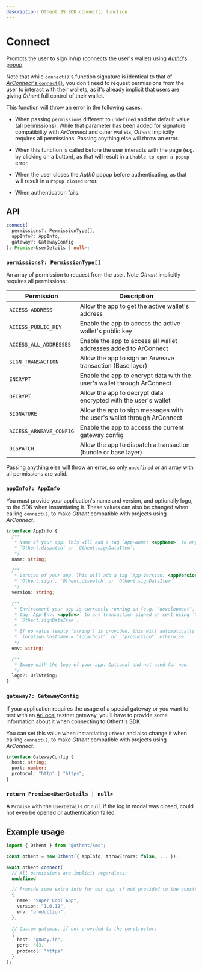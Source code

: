 ```yaml
---
description: Othent JS SDK connect() function
---
```


# Connect

Prompts the user to sign in/up (connects the user's wallet) using
[_Auth0_'s popup](https://auth0.com/docs/libraries/lock/lock-authentication-modes#popup-mode).

Note that while `connect()`'s function signature is identical to that of
[_ArConnect_'s `connect()`](https://docs.arconnect.io/api/connect), you don't need to request permissions from the user to
interact with their wallets, as it's already implicit that users are giving _Othent_ full control of their wallet.

This function will throw an error in the following cases:

- When passing `permissions` different to `undefined` and the default value  (all permissions). While that parameter has
  been added for signature compatibility with _ArConnect_ and other wallets, _Othent_ implicitly requires all
  permissions. Passing anything else will throw an error.

- When this function is called before the user interacts with the page (e.g. by clicking on a button), as that will
  result in a `Unable to open a popup` error.

- When the user closes the _Auth0_ popup before authenticating, as that will result in a `Popup closed` error.

- When authentication fails.

## API

```ts
connect(
  permissions?: PermissionType[],
  appInfo?: AppInfo,
  gateway?: GatewayConfig,
): Promise<UserDetails | null>;
```

### `permissions?: PermissionType[]`

An array of permission to request from the user. Note _Othent_ implicitly requires all permissions:

| Permission              | Description                                                             |
| ----------------------- | ----------------------------------------------------------------------- |
| `ACCESS_ADDRESS`        | Allow the app to get the active wallet's address                        |
| `ACCESS_PUBLIC_KEY`     | Enable the app to access the active wallet's public key                 |
| `ACCESS_ALL_ADDRESSES`  | Enable the app to access all wallet addresses added to ArConnect        |
| `SIGN_TRANSACTION`      | Allow the app to sign an Arweave transaction (Base layer)               |
| `ENCRYPT`               | Enable the app to encrypt data with the user's wallet through ArConnect |
| `DECRYPT`               | Allow the app to decrypt data encrypted with the user's wallet          |
| `SIGNATURE`             | Allow the app to sign messages with the user's wallet through ArConnect |
| `ACCESS_ARWEAVE_CONFIG` | Enable the app to access the current gateway config                     |
| `DISPATCH`              | Allow the app to dispatch a transaction (bundle or base layer)          |

Passing anything else will throw an error, so only `undefined` or an array with all permissions are valid.

### `appInfo?: AppInfo`

You must provide your application's name and version, and optionally logo, to the SDK when instantiating it. These
values can also be changed when calling `connect()`, to make _Othent_ compatible with projects using _ArConnect_.

```ts
interface AppInfo {
  /**
   * Name of your app. This will add a tag `App-Name: <appName>` to any transaction signed or sent using `Othent.sign`,
   * `Othent.dispatch` or `Othent.signDataItem`.
   */
  name: string;

  /**
   * Version of your app. This will add a tag `App-Version: <appVersion>` to any transaction signed or sent using
   * `Othent.sign`, `Othent.dispatch` or `Othent.signDataItem`.
   */
  version: string;

  /**
   * Environment your app is currently running on (e.g. "development", "staging", "production", ...). This will add a
   * tag `App-Env: <appEnv>` to any transaction signed or sent using `Othent.sign`, `Othent.dispatch` or
   * `Othent.signDataItem`.
   *
   * If no value (empty `string`) is provided, this will automatically be set to `"development"` if
   * `location.hostname = "localhost"` or `"production"` otherwise.
   */
  env: string;

  /**
   * Image with the logo of your app. Optional and not used for now.
   */
  logo?: UrlString;
}
```

### `gateway?: GatewayConfig`

If your application requires the usage of a special gateway or you want to test with an
[ArLocal](https://github.com/textury/arlocal) testnet gateway, you'll have to provide some information about it when
connecting to Othent's SDK.

You can set this value when instantiating `Othent` and also change it when calling `connect()`, to make _Othent_
compatible with projects using _ArConnect_.

```ts
interface GatewayConfig {
  host: string;
  port: number;
  protocol: "http" | "https";
}
```

### `return Promise<UserDetails | null>`

A `Promise` with the `UserDetails` or `null` if the log in modal was closed, could not even be opened or authentication failed.

## Example usage

```ts
import { Othent } from "@othent/kms";

const othent = new Othent({ appInfo, throwErrors: false, ... });

await othent.connect(
  // All permissions are implicit regardless:
  undefined

  // Provide some extra info for our app, if not provided to the constructor:
  {
    name: "Super Cool App",
    version: "1.0.12",
    env: "production",
  },
  
  // Custom gateway, if not provided to the constructor:
  {
    host: "g8way.io",
    port: 443,
    protocol: "https"
  }
);
```
